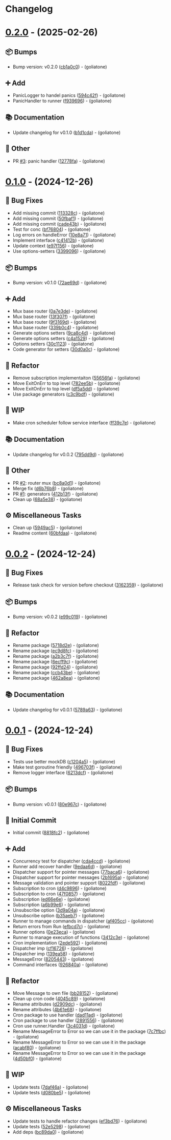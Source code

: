 # Changelog

# [0.2.0](https://github.com/goliatone/go-command/compare/v0.1.0...v0.2.0) - (2025-02-26)

## <!-- 13 -->📦 Bumps

- Bump version: v0.2.0 ([cb1a0c0](https://github.com/goliatone/go-command/commit/cb1a0c0273613a9fb9656fbb10ea1867f1305977))  - (goliatone)

## <!-- 16 -->➕ Add

- PanicLogger to handel panics ([594c42f](https://github.com/goliatone/go-command/commit/594c42f6ab5bc6810a18a16013aa95a6a3be76bc))  - (goliatone)
- PanicHandler to runner ([f939696](https://github.com/goliatone/go-command/commit/f939696e11f0085f2838939be4a110d9ad86a745))  - (goliatone)

## <!-- 3 -->📚 Documentation

- Update changelog for v0.1.0 ([b1d1cda](https://github.com/goliatone/go-command/commit/b1d1cdae302ead28ceac26f76ebc07747695acb5))  - (goliatone)

## <!-- 30 -->📝 Other

- PR [#3](https://github.com/goliatone/go-command/pull/3): panic handler ([12778fa](https://github.com/goliatone/go-command/commit/12778fa037de3d9efa21bc05270a90dc84f96a24))  - (goliatone)

# [0.1.0](https://github.com/goliatone/go-command/compare/v0.0.2...v0.1.0) - (2024-12-26)

## <!-- 1 -->🐛 Bug Fixes

- Add missing commit ([113328c](https://github.com/goliatone/go-command/commit/113328cbe3cbbc4b44065684ce78657d5d875ac9))  - (goliatone)
- Add missing commit ([50fbaf1](https://github.com/goliatone/go-command/commit/50fbaf1be01a4d3db1cd26b40eba5c55cc1554f1))  - (goliatone)
- Add missing commit ([cade43b](https://github.com/goliatone/go-command/commit/cade43b4046d87896fb3ca42a6a06c97903eff42))  - (goliatone)
- Test for conc ([bf76804](https://github.com/goliatone/go-command/commit/bf7680482d016e937db4966bef8341e2f4abb427))  - (goliatone)
- Log errors on handleError ([10e8a71](https://github.com/goliatone/go-command/commit/10e8a716c8943a513c4f3cb68471953a2b1d3872))  - (goliatone)
- Implement interface ([c41412b](https://github.com/goliatone/go-command/commit/c41412b6b4fa30fd1758f944a7e50df1d2938cfb))  - (goliatone)
- Update context ([e97f156](https://github.com/goliatone/go-command/commit/e97f1564c99b8b339d4f1540a378b1d751ac163f))  - (goliatone)
- Use options-setters ([3399096](https://github.com/goliatone/go-command/commit/3399096854b422eed1141be00560a57f90070171))  - (goliatone)

## <!-- 13 -->📦 Bumps

- Bump version: v0.1.0 ([72ae69d](https://github.com/goliatone/go-command/commit/72ae69da444a074c0b9ce149ded6246d0509650c))  - (goliatone)

## <!-- 16 -->➕ Add

- Mux base router ([0a7e3de](https://github.com/goliatone/go-command/commit/0a7e3de51547eb7f077d823fa1da09d301309708))  - (goliatone)
- Mux base router ([13f307f](https://github.com/goliatone/go-command/commit/13f307fac491635ba06b4a06ea9bab384b1c25dc))  - (goliatone)
- Mux base router ([9f3169d](https://github.com/goliatone/go-command/commit/9f3169d3ae3adab096e4b999140c3dc22309e491))  - (goliatone)
- Mux base router ([339b0c4](https://github.com/goliatone/go-command/commit/339b0c48af7aa01d67565dff03a268e7c52f8b89))  - (goliatone)
- Generate options setters ([9ca8c4d](https://github.com/goliatone/go-command/commit/9ca8c4d0bb81b0245258677ed3755b0a3dda106f))  - (goliatone)
- Generate options setters ([c4a1529](https://github.com/goliatone/go-command/commit/c4a1529081400de43904ebdf7546ee26c5816753))  - (goliatone)
- Options setters ([30c1123](https://github.com/goliatone/go-command/commit/30c11230d4fc00505197a0711a2fd54f6bdf40cf))  - (goliatone)
- Code generator for setters ([30d0a0c](https://github.com/goliatone/go-command/commit/30d0a0cb1a586ec5c346c58e7d0b556fcc042afc))  - (goliatone)

## <!-- 2 -->🚜 Refactor

- Remove subscription implementaiton ([55656fa](https://github.com/goliatone/go-command/commit/55656fa9893f6b006528b5f9ffc0493231bc629d))  - (goliatone)
- Move ExitOnErr to top level ([782ee5b](https://github.com/goliatone/go-command/commit/782ee5b9548dfc0a9e587e08006ca6bad5de5234))  - (goliatone)
- Move ExitOnErr to top level ([df5a5dd](https://github.com/goliatone/go-command/commit/df5a5ddfb63381743d3b15be2ff6208df7e9f591))  - (goliatone)
- Use package generators ([c3c9bdf](https://github.com/goliatone/go-command/commit/c3c9bdf574481324f7cc27caba6bf21f8b767d7e))  - (goliatone)

## <!-- 22 -->🚧 WIP

- Make cron scheduler follow service interface ([ff39c7e](https://github.com/goliatone/go-command/commit/ff39c7e9d2d98b9b0dbbf9154d14593710180417))  - (goliatone)

## <!-- 3 -->📚 Documentation

- Update changelog for v0.0.2 ([795dd9d](https://github.com/goliatone/go-command/commit/795dd9db59d4106f71da6dba583fbd292b92b323))  - (goliatone)

## <!-- 30 -->📝 Other

- PR [#2](https://github.com/goliatone/go-command/pull/2): router mux ([bc8a0d1](https://github.com/goliatone/go-command/commit/bc8a0d117e686f335c26c377d0bdda9f7539329c))  - (goliatone)
- Merge fix ([d6b76b8](https://github.com/goliatone/go-command/commit/d6b76b8ad510a39031f94f964f8980c5adc17d86))  - (goliatone)
- PR [#1](https://github.com/goliatone/go-command/pull/1): generators ([412b13f](https://github.com/goliatone/go-command/commit/412b13f5eabba6270bc5a5c8439453acd7c6ab55))  - (goliatone)
- Clean up ([68a5e38](https://github.com/goliatone/go-command/commit/68a5e38b9dc852bd10dbc1d9dd3cc928ed4ee4a6))  - (goliatone)

## <!-- 7 -->⚙️ Miscellaneous Tasks

- Clean up ([5949ac5](https://github.com/goliatone/go-command/commit/5949ac5c67a46108295080784532f61f9a4714be))  - (goliatone)
- Readme content ([60bfdaa](https://github.com/goliatone/go-command/commit/60bfdaaa48b0dff0b676d4b61cc8ea711785d88b))  - (goliatone)

# [0.0.2](https://github.com/goliatone/go-command/compare/v0.0.1...v0.0.2) - (2024-12-24)

## <!-- 1 -->🐛 Bug Fixes

- Release task check for version before checkout ([3162359](https://github.com/goliatone/go-command/commit/3162359b4534d96e48997515e58084e3fa1390ee))  - (goliatone)

## <!-- 13 -->📦 Bumps

- Bump version: v0.0.2 ([e99c019](https://github.com/goliatone/go-command/commit/e99c019c54d98cca8a6b3bc7b0db57003ecc7b58))  - (goliatone)

## <!-- 2 -->🚜 Refactor

- Rename package ([5718d2e](https://github.com/goliatone/go-command/commit/5718d2e6c9976d5168e9dc5f7d6785d3970db6db))  - (goliatone)
- Rename package ([ec9d8fc](https://github.com/goliatone/go-command/commit/ec9d8fce964217e9fef01d6856c656e909208cdb))  - (goliatone)
- Rename package ([a2b3c7f](https://github.com/goliatone/go-command/commit/a2b3c7fa3ccb7756d0af4ed2ed3b20095e168c1a))  - (goliatone)
- Rename package ([6ecff9c](https://github.com/goliatone/go-command/commit/6ecff9c39e03dd98834ccd6c83a53684ac064d42))  - (goliatone)
- Rename package ([92ffd24](https://github.com/goliatone/go-command/commit/92ffd24aaf924fd563cf646b28cfd1b4e83af12c))  - (goliatone)
- Rename package ([ccb43be](https://github.com/goliatone/go-command/commit/ccb43bed65b5709258b0a0d0c3d933d3c7b80ee8))  - (goliatone)
- Rename package ([462a8ea](https://github.com/goliatone/go-command/commit/462a8ea3deec397e5dc565ba6da935f9a2bcd393))  - (goliatone)

## <!-- 3 -->📚 Documentation

- Update changelog for v0.0.1 ([5789a63](https://github.com/goliatone/go-command/commit/5789a63840bb5e37dabc0eba698591c79119182a))  - (goliatone)

# [0.0.1](https://github.com/goliatone/go-command/tree/v0.0.1) - (2024-12-24)

## <!-- 1 -->🐛 Bug Fixes

- Tests use better mockDB ([c1204a5](https://github.com/goliatone/go-command/commit/c1204a5737d7c8b01f03bea55fa1b04fea23547b))  - (goliatone)
- Make test goroutine friendly ([496703f](https://github.com/goliatone/go-command/commit/496703fd86ba8ff344f7a883ff8d6289d434d3b5))  - (goliatone)
- Remove logger interface ([6213dcf](https://github.com/goliatone/go-command/commit/6213dcf0b5fe2958c596700e4a36ed58b65e2873))  - (goliatone)

## <!-- 13 -->📦 Bumps

- Bump version: v0.0.1 ([80e967c](https://github.com/goliatone/go-command/commit/80e967cc960c32ce58977897d742ffaddb57ac27))  - (goliatone)

## <!-- 14 -->🎉 Initial Commit

- Initial commit ([8818fc2](https://github.com/goliatone/go-command/commit/8818fc2f4096d5f747a18718619ae300550c8c54))  - (goliatone)

## <!-- 16 -->➕ Add

- Concurrency test for dispatcher ([cda4ccd](https://github.com/goliatone/go-command/commit/cda4ccdef0bd0321eab2956c04a34561519de453))  - (goliatone)
- Runner add recover handler ([9edaa6d](https://github.com/goliatone/go-command/commit/9edaa6d79c2382cde8b1cb2192f38a51b917653e))  - (goliatone)
- Dispatcher support for pointer messages ([77baca6](https://github.com/goliatone/go-command/commit/77baca6d1fda6641c277037796f33dc34badb8a2))  - (goliatone)
- Dispatcher support for pointer messages ([2b1695a](https://github.com/goliatone/go-command/commit/2b1695ac1762562138f886f83b4f8d60f37e288c))  - (goliatone)
- Message validation and pointer support ([8022fdf](https://github.com/goliatone/go-command/commit/8022fdffaa881af49fb8b3c4b60e992d41371856))  - (goliatone)
- Subscription to cron ([d4c9896](https://github.com/goliatone/go-command/commit/d4c9896ea993038891629fe18106c8a54f70fd34))  - (goliatone)
- Subscription to cron ([47f0857](https://github.com/goliatone/go-command/commit/47f0857df4d0454677826f07d60d50fd1c5bc5dd))  - (goliatone)
- Subscription ([ed66e6e](https://github.com/goliatone/go-command/commit/ed66e6ebfca9e0c60c020585d05f1c51d6d4ca03))  - (goliatone)
- Subscription ([a6b99e6](https://github.com/goliatone/go-command/commit/a6b99e60dcb41984dd835ad7145ddbdf05813a43))  - (goliatone)
- Unsubscribe option ([3d9a04a](https://github.com/goliatone/go-command/commit/3d9a04ab8c0337577a60460b61f7a0ab0f648a1c))  - (goliatone)
- Unsubscribe option ([b35aeb7](https://github.com/goliatone/go-command/commit/b35aeb75949a6b4d673762f7cb5991a98cd0a02c))  - (goliatone)
- Runner to manage commands in dispatcher ([af405cc](https://github.com/goliatone/go-command/commit/af405cc20538195549d034bf620c0b5f48f86dd9))  - (goliatone)
- Return errors from Run ([efbcd7c](https://github.com/goliatone/go-command/commit/efbcd7c756271b144874d1285400f54b10c7375e))  - (goliatone)
- Runner options ([0e23eca](https://github.com/goliatone/go-command/commit/0e23eca5af7e81b58fb85c9c34e06d44e7a47a96))  - (goliatone)
- Runner to manage execution of functions ([3412c3e](https://github.com/goliatone/go-command/commit/3412c3e494d848fafc854b956987207427d06af5))  - (goliatone)
- Cron implementation ([2ede592](https://github.com/goliatone/go-command/commit/2ede592ab2221ad5235d84ce02d72a64f9a793b8))  - (goliatone)
- Dispatcher imp ([cf16726](https://github.com/goliatone/go-command/commit/cf1672654d5df97118babbb047fb6b63e63992b4))  - (goliatone)
- Dispatcher imp ([139ea58](https://github.com/goliatone/go-command/commit/139ea580b18392255e0ac44399d18421c1af6628))  - (goliatone)
- MessageError ([8205443](https://github.com/goliatone/go-command/commit/82054436d2c4d235c15f0ca88b785884f11dd322))  - (goliatone)
- Command interfaces ([926840a](https://github.com/goliatone/go-command/commit/926840aa1cef7e944e3cb26aa72960923eb34424))  - (goliatone)

## <!-- 2 -->🚜 Refactor

- Move Message to own file ([bb28152](https://github.com/goliatone/go-command/commit/bb2815205e1308627964cb8a1aa357eda71aef23))  - (goliatone)
- Clean up cron code ([4045c89](https://github.com/goliatone/go-command/commit/4045c89eadca0d8f4da2d193a3010840695dcec3))  - (goliatone)
- Rename attributes ([d2909dc](https://github.com/goliatone/go-command/commit/d2909dc813488289bb7faf80a7a86daa39336876))  - (goliatone)
- Rename attributes ([4b61e68](https://github.com/goliatone/go-command/commit/4b61e68d9f0ce1500cf0cd2f7e54174af4411b77))  - (goliatone)
- Cron package to use handler ([dad11ad](https://github.com/goliatone/go-command/commit/dad11adb81f7aadb8804ccb72cc46f4e4df6f092))  - (goliatone)
- Cron package to use handler ([2891556](https://github.com/goliatone/go-command/commit/2891556b87d84a1cac4dc6ea258845a4fbbac13b))  - (goliatone)
- Cron use runner.Handler ([3c4031d](https://github.com/goliatone/go-command/commit/3c4031d2b2b7fb969e6f2a843895c641fcb00e22))  - (goliatone)
- Rename MessageError to Error so we can use it in the package ([7c7ffbc](https://github.com/goliatone/go-command/commit/7c7ffbc6abe5d96b2e70465fb7703e825f06cd62))  - (goliatone)
- Rename MessageError to Error so we can use it in the package ([acabf80](https://github.com/goliatone/go-command/commit/acabf80880c4c82307e3ded80901fe2c9792327b))  - (goliatone)
- Rename MessageError to Error so we can use it in the package ([4d50bf0](https://github.com/goliatone/go-command/commit/4d50bf0e53cd9dc45bbb33a0beb16e8839b137b6))  - (goliatone)

## <!-- 22 -->🚧 WIP

- Update tests ([7daf46a](https://github.com/goliatone/go-command/commit/7daf46a3f2cc4910fb09cd99cfe151072f3ab935))  - (goliatone)
- Update tests ([d080be5](https://github.com/goliatone/go-command/commit/d080be52f33f607e88d8553c26561372242dbb13))  - (goliatone)

## <!-- 7 -->⚙️ Miscellaneous Tasks

- Update tests to handle refactor changes ([ef3bd76](https://github.com/goliatone/go-command/commit/ef3bd76aa6a8004f21ee3cab061d0e0b54da44e5))  - (goliatone)
- Update tests ([52e5298](https://github.com/goliatone/go-command/commit/52e5298fd395ec96a55424187d120df44272da43))  - (goliatone)
- Add deps ([bc89da0](https://github.com/goliatone/go-command/commit/bc89da0b8c929e0a4c3ae63f03545d65f1d376e8))  - (goliatone)

<!-- generated by git-cliff -->
